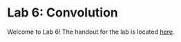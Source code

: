 # Lab 6: Convolution

Welcome to Lab 6! The handout for the lab is located [here](https://browncsci1230.github.io/labs/lab6).
